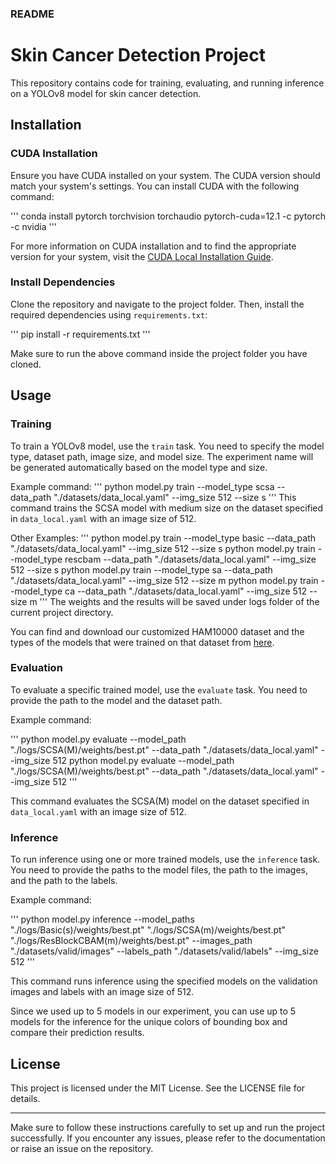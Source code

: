 ### README

# Skin Cancer Detection Project

This repository contains code for training, evaluating, and running inference on a YOLOv8 model for skin cancer detection.

## Installation

### CUDA Installation

Ensure you have CUDA installed on your system. The CUDA version should match your system's settings. You can install CUDA with the following command:

'''
conda install pytorch torchvision torchaudio pytorch-cuda=12.1 -c pytorch -c nvidia
'''


For more information on CUDA installation and to find the appropriate version for your system, visit the [CUDA Local Installation Guide](https://pytorch.org/get-started/locally/).

### Install Dependencies

Clone the repository and navigate to the project folder. Then, install the required dependencies using `requirements.txt`:

'''
pip install -r requirements.txt
'''


Make sure to run the above command inside the project folder you have cloned.

## Usage

### Training

To train a YOLOv8 model, use the `train` task. You need to specify the model type, dataset path, image size, and model size. The experiment name will be generated automatically based on the model type and size.

Example command:
'''
python model.py train --model_type scsa --data_path "./datasets/data_local.yaml" --img_size 512 --size s
'''
This command trains the SCSA model with medium size on the dataset specified in `data_local.yaml` with an image size of 512.

Other Examples:
'''
python model.py train --model_type basic --data_path "./datasets/data_local.yaml" --img_size 512 --size s
python model.py train --model_type rescbam --data_path "./datasets/data_local.yaml" --img_size 512 --size s
python model.py train --model_type sa --data_path "./datasets/data_local.yaml" --img_size 512 --size m
python model.py train --model_type ca --data_path "./datasets/data_local.yaml" --img_size 512 --size m
'''
The weights and the results will be saved under logs folder of the current project directory.

You can find and download our customized HAM10000 dataset and the types of the models that were trained on that dataset from [here](https://drive.google.com/drive/folders/17glL50zG9XtoJaM6t0cUgPZhdufNYv81?usp=drive_link).

### Evaluation

To evaluate a specific trained model, use the `evaluate` task. You need to provide the path to the model and the dataset path.

Example command:

'''
python model.py evaluate --model_path "./logs/SCSA(M)/weights/best.pt" --data_path "./datasets/data_local.yaml" --img_size 512
python model.py evaluate --model_path "./logs/SCSA(M)/weights/best.pt" --data_path "./datasets/data_local.yaml" --img_size 512
'''

This command evaluates the SCSA(M) model on the dataset specified in `data_local.yaml` with an image size of 512.

### Inference

To run inference using one or more trained models, use the `inference` task. You need to provide the paths to the model files, the path to the images, and the path to the labels.

Example command:

'''
python model.py inference --model_paths "./logs/Basic(s)/weights/best.pt" "./logs/SCSA(m)/weights/best.pt" "./logs/ResBlockCBAM(m)/weights/best.pt" --images_path "./datasets/valid/images" --labels_path "./datasets/valid/labels" --img_size 512
'''

This command runs inference using the specified models on the validation images and labels with an image size of 512.

Since we used up to 5 models in our experiment, you can use up to 5 models for the inference for the unique colors of bounding box and compare their prediction results.

## License

This project is licensed under the MIT License. See the LICENSE file for details.

---

Make sure to follow these instructions carefully to set up and run the project successfully. If you encounter any issues, please refer to the documentation or raise an issue on the repository.
